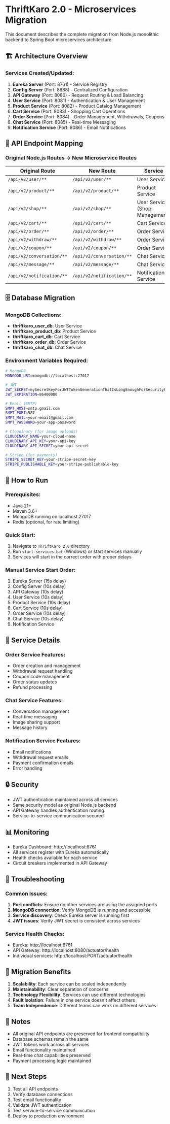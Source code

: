 # ThriftKaro 2.0 - Microservices Migration

This document describes the complete migration from Node.js monolithic backend to Spring Boot microservices architecture.

## 🏗️ Architecture Overview

### Services Created/Updated:

1. **Eureka Server** (Port: 8761) - Service Registry
2. **Config Server** (Port: 8888) - Centralized Configuration
3. **API Gateway** (Port: 8080) - Request Routing & Load Balancing
4. **User Service** (Port: 8081) - Authentication & User Management
5. **Product Service** (Port: 8082) - Product Catalog Management
6. **Cart Service** (Port: 8083) - Shopping Cart Operations
7. **Order Service** (Port: 8084) - Order Management, Withdrawals, Coupons
8. **Chat Service** (Port: 8085) - Real-time Messaging
9. **Notification Service** (Port: 8086) - Email Notifications

## 🔄 API Endpoint Mapping

### Original Node.js Routes → New Microservice Routes

| Original Route | New Route | Service |
|----------------|-----------|---------|
| `/api/v2/user/**` | `/api/v2/user/**` | User Service |
| `/api/v2/product/**` | `/api/v2/product/**` | Product Service |
| `/api/v2/shop/**` | `/api/v2/shop/**` | User Service (Shop Management) |
| `/api/v2/cart/**` | `/api/v2/cart/**` | Cart Service |
| `/api/v2/order/**` | `/api/v2/order/**` | Order Service |
| `/api/v2/withdraw/**` | `/api/v2/withdraw/**` | Order Service |
| `/api/v2/coupon/**` | `/api/v2/coupon/**` | Order Service |
| `/api/v2/conversation/**` | `/api/v2/conversation/**` | Chat Service |
| `/api/v2/message/**` | `/api/v2/message/**` | Chat Service |
| `/api/v2/notification/**` | `/api/v2/notification/**` | Notification Service |

## 🗄️ Database Migration

### MongoDB Collections:
- **thriftkaro_user_db**: User Service
- **thriftkaro_product_db**: Product Service  
- **thriftkaro_cart_db**: Cart Service
- **thriftkaro_order_db**: Order Service
- **thriftkaro_chat_db**: Chat Service

### Environment Variables Required:
```bash
# MongoDB
MONGODB_URI=mongodb://localhost:27017

# JWT
JWT_SECRET=mySecretKeyForJWTTokenGenerationThatIsLongEnoughForSecurityRequirements
JWT_EXPIRATION=86400000

# Email (SMTP)
SMPT_HOST=smtp.gmail.com
SMPT_PORT=587
SMPT_MAIL=your-email@gmail.com
SMPT_PASSWORD=your-app-password

# Cloudinary (for image uploads)
CLOUDINARY_NAME=your-cloud-name
CLOUDINARY_API_KEY=your-api-key
CLOUDINARY_API_SECRET=your-api-secret

# Stripe (for payments)
STRIPE_SECRET_KEY=your-stripe-secret-key
STRIPE_PUBLISHABLE_KEY=your-stripe-publishable-key
```

## 🚀 How to Run

### Prerequisites:
- Java 21+
- Maven 3.6+
- MongoDB running on localhost:27017
- Redis (optional, for rate limiting)

### Quick Start:
1. Navigate to `ThriftKaro 2.0` directory
2. Run `start-services.bat` (Windows) or start services manually
3. Services will start in the correct order with proper delays

### Manual Service Start Order:
1. Eureka Server (15s delay)
2. Config Server (10s delay)
3. API Gateway (10s delay)
4. User Service (10s delay)
5. Product Service (10s delay)
6. Cart Service (10s delay)
7. Order Service (10s delay)
8. Chat Service (10s delay)
9. Notification Service

## 🔧 Service Details

### Order Service Features:
- Order creation and management
- Withdrawal request handling
- Coupon code management
- Order status updates
- Refund processing

### Chat Service Features:
- Conversation management
- Real-time messaging
- Image sharing support
- Message history

### Notification Service Features:
- Email notifications
- Withdrawal request emails
- Payment confirmation emails
- Error handling

## 🔒 Security

- JWT authentication maintained across all services
- Same security model as original Node.js backend
- API Gateway handles authentication routing
- Service-to-service communication secured

## 📊 Monitoring

- Eureka Dashboard: http://localhost:8761
- All services register with Eureka automatically
- Health checks available for each service
- Circuit breakers implemented in API Gateway

## 🐛 Troubleshooting

### Common Issues:
1. **Port conflicts**: Ensure no other services are using the assigned ports
2. **MongoDB connection**: Verify MongoDB is running and accessible
3. **Service discovery**: Check Eureka server is running first
4. **JWT issues**: Verify JWT secret is consistent across services

### Service Health Checks:
- Eureka: http://localhost:8761
- API Gateway: http://localhost:8080/actuator/health
- Individual services: http://localhost:PORT/actuator/health

## 🔄 Migration Benefits

1. **Scalability**: Each service can be scaled independently
2. **Maintainability**: Clear separation of concerns
3. **Technology Flexibility**: Services can use different technologies
4. **Fault Isolation**: Failure in one service doesn't affect others
5. **Team Independence**: Different teams can work on different services

## 📝 Notes

- All original API endpoints are preserved for frontend compatibility
- Database schemas remain the same
- JWT tokens work across all services
- Email functionality maintained
- Real-time chat capabilities preserved
- Payment processing logic maintained

## 🎯 Next Steps

1. Test all API endpoints
2. Verify database connections
3. Test email functionality
4. Validate JWT authentication
5. Test service-to-service communication
6. Deploy to production environment
